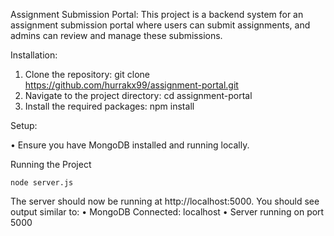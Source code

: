 Assignment Submission Portal:
	This project is a backend system for an assignment submission portal where users can submit assignments, and admins can review and manage these submissions.

 
Installation:
1. Clone the repository:
      	git clone https://github.com/hurrakx99/assignment-portal.git
2. Navigate to the project directory:
	cd assignment-portal
3. Install the required packages:
	npm install




Setup:

•	Ensure you have MongoDB installed and running locally.




Running the Project

	node server.js
The server should now be running at http://localhost:5000. You should see output similar to:
•	MongoDB Connected: localhost
•	Server running on port 5000

